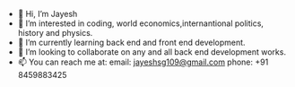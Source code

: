 - 👋 Hi, I’m Jayesh
- 👀 I’m interested in coding, world economics,internantional politics, history and physics.
- 🌱 I’m currently learning back end and front end development.
- 💞️ I’m looking to collaborate on any and all back end development works.
- 📫 You can reach me at:
        email: jayeshsg109@gmail.com
        phone: +91 8459883425
      

<!---
MrJcool/MrJcool is a ✨ special ✨ repository because its `README.md` (this file) appears on your GitHub profile.
You can click the Preview link to take a look at your changes.
--->
